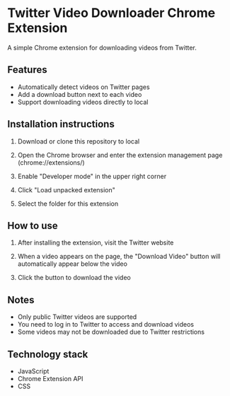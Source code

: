 # Twitter Video Downloader Chrome Extension

A simple Chrome extension for downloading videos from Twitter.

## Features

- Automatically detect videos on Twitter pages
- Add a download button next to each video
- Support downloading videos directly to local

## Installation instructions

1. Download or clone this repository to local

2. Open the Chrome browser and enter the extension management page (chrome://extensions/)

3. Enable "Developer mode" in the upper right corner

4. Click "Load unpacked extension"

5. Select the folder for this extension

## How to use

1. After installing the extension, visit the Twitter website

2. When a video appears on the page, the "Download Video" button will automatically appear below the video

3. Click the button to download the video

## Notes

- Only public Twitter videos are supported
- You need to log in to Twitter to access and download videos
- Some videos may not be downloaded due to Twitter restrictions

## Technology stack

- JavaScript
- Chrome Extension API
- CSS

